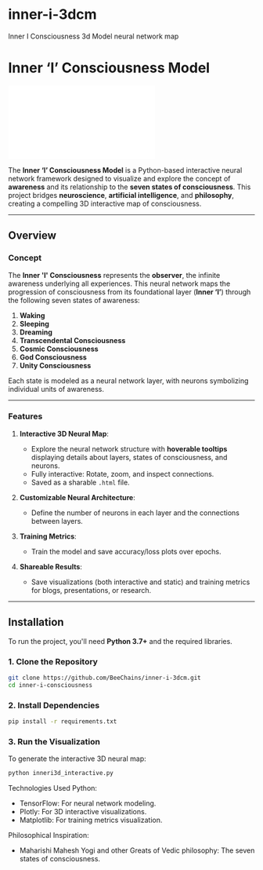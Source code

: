 # inner-i-3dcm
Inner I Consciousness 3d Model neural network map

# Inner ‘I’ Consciousness Model

![Visualization](results/inner_i_network.html)

The **Inner ‘I’ Consciousness Model** is a Python-based interactive neural network framework designed to visualize and explore the concept of **awareness** and its relationship to the **seven states of consciousness**. This project bridges **neuroscience**, **artificial intelligence**, and **philosophy**, creating a compelling 3D interactive map of consciousness.

---

## **Overview**

### **Concept**
The **Inner 'I' Consciousness** represents the **observer**, the infinite awareness underlying all experiences. This neural network maps the progression of consciousness from its foundational layer (**Inner ‘I’**) through the following seven states of awareness:

1. **Waking**  
2. **Sleeping**  
3. **Dreaming**  
4. **Transcendental Consciousness**  
5. **Cosmic Consciousness**  
6. **God Consciousness**  
7. **Unity Consciousness**

Each state is modeled as a neural network layer, with neurons symbolizing individual units of awareness.

---

### **Features**
1. **Interactive 3D Neural Map**:
   - Explore the neural network structure with **hoverable tooltips** displaying details about layers, states of consciousness, and neurons.
   - Fully interactive: Rotate, zoom, and inspect connections.
   - Saved as a sharable `.html` file.

2. **Customizable Neural Architecture**:
   - Define the number of neurons in each layer and the connections between layers.

3. **Training Metrics**:
   - Train the model and save accuracy/loss plots over epochs.

4. **Shareable Results**:
   - Save visualizations (both interactive and static) and training metrics for blogs, presentations, or research.

---

## **Installation**

To run the project, you'll need **Python 3.7+** and the required libraries.

### **1. Clone the Repository**
```bash
git clone https://github.com/BeeChains/inner-i-3dcm.git
cd inner-i-consciousness
```

### **2. Install Dependencies**
```bash
pip install -r requirements.txt
```

### **3. Run the Visualization**
To generate the interactive 3D neural map:
```bash
python inneri3d_interactive.py
```

Technologies Used
Python:
- TensorFlow: For neural network modeling.
- Plotly: For 3D interactive visualizations.
- Matplotlib: For training metrics visualization.
  
Philosophical Inspiration:
- Maharishi Mahesh Yogi and other Greats of Vedic philosophy: The seven states of consciousness.
